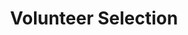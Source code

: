 ---
title: Volunteer Selection
description: Using searchable combobox for volunteer selection and assignment
---